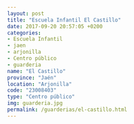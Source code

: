 ```yaml
---
layout: post
title: "Escuela Infantil El Castillo"
date: 2017-09-20 20:57:05 +0200
categories:
- Escuela Infantil
- jaen
- arjonilla
- Centro público
- guarderia
name: "El Castillo"
province: "Jaén"
location: "Arjonilla"
code: "23008403"
type: "Centro público"
img: guarderia.jpg
permalink: /guarderias/el-castillo.html
---
```

